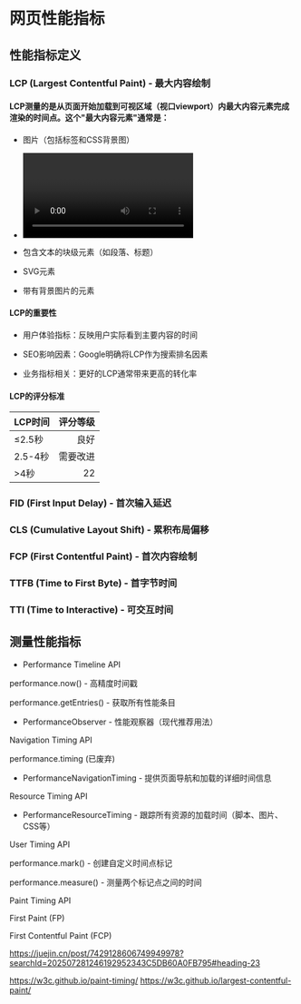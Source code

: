 # 网页性能指标

## 性能指标定义

### LCP (Largest Contentful Paint) - 最大内容绘制

#### LCP测量的是从页面开始加载到可视区域（视口viewport）内最大内容元素完成渲染的时间点。这个"最大内容元素"通常是：

- 图片（包括<img>标签和CSS背景图）

- <video>元素

- 包含文本的块级元素（如段落、标题）

- SVG元素

- 带有背景图片的元素

#### LCP的重要性
- 用户体验指标：反映用户实际看到主要内容的时间

- SEO影响因素：Google明确将LCP作为搜索排名因素

- 业务指标相关：更好的LCP通常带来更高的转化率


#### LCP的评分标准
| LCP时间   | 评分等级          |
|:-------|-----:|
| ≤2.5秒  | 良好          |
| 2.5-4秒    | 需要改进        |
| >4秒  | 22   |较差
	
	
	
	

### FID (First Input Delay) - 首次输入延迟

### CLS (Cumulative Layout Shift) - 累积布局偏移

### FCP (First Contentful Paint) - 首次内容绘制

### TTFB (Time to First Byte) - 首字节时间

### TTI (Time to Interactive) - 可交互时间



## 测量性能指标

- Performance Timeline API

performance.now() - 高精度时间戳

performance.getEntries() - 获取所有性能条目

- PerformanceObserver - 性能观察器（现代推荐用法）

Navigation Timing API

performance.timing (已废弃)

- PerformanceNavigationTiming - 提供页面导航和加载的详细时间信息

Resource Timing API

- PerformanceResourceTiming - 跟踪所有资源的加载时间（脚本、图片、CSS等）

User Timing API

performance.mark() - 创建自定义时间点标记

performance.measure() - 测量两个标记点之间的时间

Paint Timing API

First Paint (FP)

First Contentful Paint (FCP)


https://juejin.cn/post/7429128606749949978?searchId=202507281246192952343C5DB60A0FB795#heading-23

https://w3c.github.io/paint-timing/
https://w3c.github.io/largest-contentful-paint/